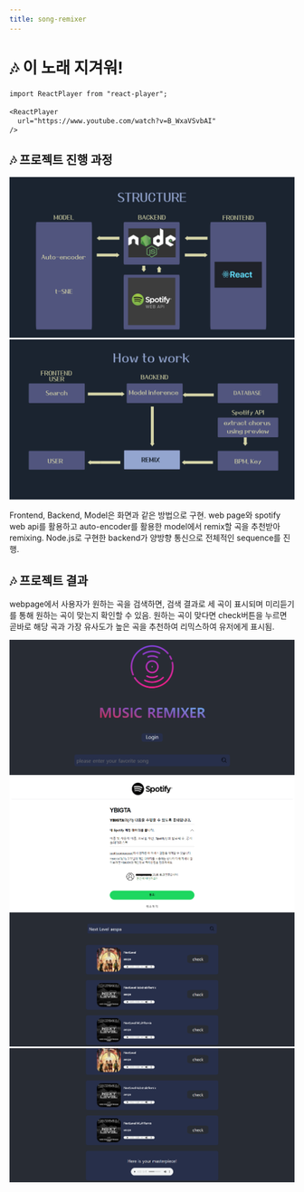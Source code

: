 ```yaml
---
title: song-remixer
---
```


# 🎶 이 노래 지겨워!

```mdx-code-block
import ReactPlayer from "react-player";

<ReactPlayer
  url="https://www.youtube.com/watch?v=B_WxaVSvbAI"
/>
```

## 🎶 프로젝트 진행 과정

![](./assets/song-remixer/1.png)
![](./assets/song-remixer/2.png)

Frontend, Backend, Model은 화면과 같은 방법으로 구현. web page와 spotify web api를 활용하고 auto-encoder를 활용한 model에서 remix할 곡을 추천받아 remixing. Node.js로 구현한 backend가 양방향 통신으로 전체적인 sequence를 진행.

## 🎶 프로젝트 결과

webpage에서 사용자가 원하는 곡을 검색하면, 검색 결과로 세 곡이 표시되며 미리듣기를 통해 원하는 곡이 맞는지 확인할 수 있음. 원하는 곡이 맞다면 check버튼을 누르면 곧바로 해당 곡과 가장 유사도가 높은 곡을 추천하여 리믹스하여 유저에게 표시됨.

![](./assets/song-remixer/3.png)
![](./assets/song-remixer/4.png)
![](./assets/song-remixer/5.png)
![](./assets/song-remixer/6.png)
